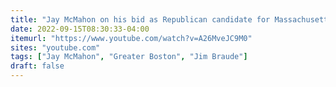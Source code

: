 ```yaml
---
title: "Jay McMahon on his bid as Republican candidate for Massachusetts Attorney General"
date: 2022-09-15T08:30:33-04:00
itemurl: "https://www.youtube.com/watch?v=A26MveJC9M0"
sites: "youtube.com"
tags: ["Jay McMahon", "Greater Boston", "Jim Braude"]
draft: false
---
```


